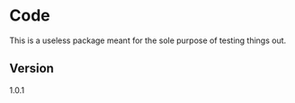 # Code
This is a useless package meant for the sole purpose of testing things out.

## Version
1.0.1